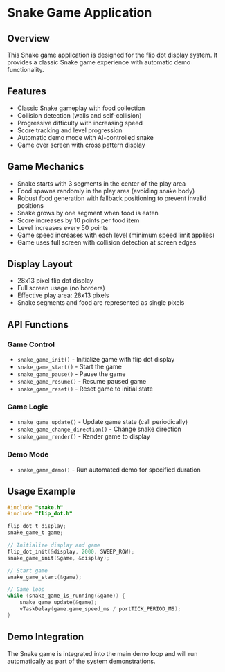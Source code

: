 # Snake Game Application

## Overview
This Snake game application is designed for the flip dot display system. It provides a classic Snake game experience with automatic demo functionality.

## Features
- Classic Snake gameplay with food collection
- Collision detection (walls and self-collision)
- Progressive difficulty with increasing speed
- Score tracking and level progression
- Automatic demo mode with AI-controlled snake
- Game over screen with cross pattern display

## Game Mechanics
- Snake starts with 3 segments in the center of the play area
- Food spawns randomly in the play area (avoiding snake body)
- Robust food generation with fallback positioning to prevent invalid positions
- Snake grows by one segment when food is eaten
- Score increases by 10 points per food item
- Level increases every 50 points
- Game speed increases with each level (minimum speed limit applies)
- Game uses full screen with collision detection at screen edges

## Display Layout
- 28x13 pixel flip dot display
- Full screen usage (no borders)
- Effective play area: 28x13 pixels
- Snake segments and food are represented as single pixels

## API Functions

### Game Control
- `snake_game_init()` - Initialize game with flip dot display
- `snake_game_start()` - Start the game
- `snake_game_pause()` - Pause the game
- `snake_game_resume()` - Resume paused game
- `snake_game_reset()` - Reset game to initial state

### Game Logic
- `snake_game_update()` - Update game state (call periodically)
- `snake_game_change_direction()` - Change snake direction
- `snake_game_render()` - Render game to display

### Demo Mode
- `snake_game_demo()` - Run automated demo for specified duration

## Usage Example
```c
#include "snake.h"
#include "flip_dot.h"

flip_dot_t display;
snake_game_t game;

// Initialize display and game
flip_dot_init(&display, 2000, SWEEP_ROW);
snake_game_init(&game, &display);

// Start game
snake_game_start(&game);

// Game loop
while (snake_game_is_running(&game)) {
    snake_game_update(&game);
    vTaskDelay(game.game_speed_ms / portTICK_PERIOD_MS);
}
```

## Demo Integration
The Snake game is integrated into the main demo loop and will run automatically as part of the system demonstrations. 